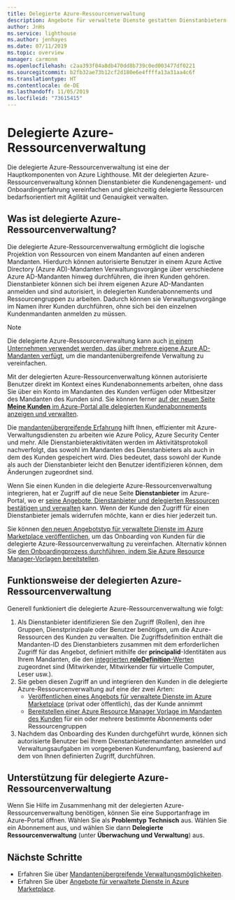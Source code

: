 ```yaml
---
title: Delegierte Azure-Ressourcenverwaltung
description: Angebote für verwaltete Dienste gestatten Dienstanbietern, Ressourcenverwaltungsangebote an Kunden in Azure Marketplace zu verkaufen.
author: JnHs
ms.service: lighthouse
ms.author: jenhayes
ms.date: 07/11/2019
ms.topic: overview
manager: carmonm
ms.openlocfilehash: c2aa393f04a8db470dd8b739c0ed003477df0221
ms.sourcegitcommit: b2fb32ae73b12cf2d180e6e4ffffa13a31aa4c6f
ms.translationtype: HT
ms.contentlocale: de-DE
ms.lasthandoff: 11/05/2019
ms.locfileid: "73615415"
---
```

# <a name="azure-delegated-resource-management"></a>Delegierte Azure-Ressourcenverwaltung

Die delegierte Azure-Ressourcenverwaltung ist eine der Hauptkomponenten von Azure Lighthouse. Mit der delegierten Azure-Ressourcenverwaltung können Dienstanbieter die Kundenengagement- und Onboardingerfahrung vereinfachen und gleichzeitig delegierte Ressourcen bedarfsorientiert mit Agilität und Genauigkeit verwalten.

## <a name="what-is-azure-delegated-resource-management"></a>Was ist delegierte Azure-Ressourcenverwaltung?

Die delegierte Azure-Ressourcenverwaltung ermöglicht die logische Projektion von Ressourcen von einem Mandanten auf einen anderen Mandanten. Hierdurch können autorisierte Benutzer in einem Azure Active Directory (Azure AD)-Mandanten Verwaltungsvorgänge über verschiedene Azure AD-Mandanten hinweg durchführen, die ihren Kunden gehören. Dienstanbieter können sich bei ihrem eigenen Azure AD-Mandanten anmelden und sind autorisiert, in delegierten Kundenabonnements und Ressourcengruppen zu arbeiten. Dadurch können sie Verwaltungsvorgänge im Namen ihrer Kunden durchführen, ohne sich bei den einzelnen Kundenmandanten anmelden zu müssen.

> [!NOTE]
> Die delegierte Azure-Ressourcenverwaltung kann auch [in einem Unternehmen verwendet werden, das über mehrere eigene Azure AD-Mandanten verfügt](enterprise.md), um die mandantenübergreifende Verwaltung zu vereinfachen.

Mit der delegierten Azure-Ressourcenverwaltung können autorisierte Benutzer direkt im Kontext eines Kundenabonnements arbeiten, ohne dass Sie über ein Konto im Mandanten des Kunden verfügen oder Mitbesitzer des Mandanten des Kunden sind. Sie können ferner [auf der neuen Seite **Meine Kunden** im Azure-Portal alle delegierten Kundenabonnements anzeigen und verwalten](../how-to/view-manage-customers.md).

Die [mandantenübergreifende Erfahrung](cross-tenant-management-experience.md) hilft Ihnen, effizienter mit Azure-Verwaltungsdiensten zu arbeiten wie Azure Policy, Azure Security Center und mehr. Alle Dienstanbieteraktivitäten werden im Aktivitätsprotokoll nachverfolgt, das sowohl im Mandanten des Dienstanbieters als auch in dem des Kunden gespeichert wird. Dies bedeutet, dass sowohl der Kunde als auch der Dienstanbieter leicht den Benutzer identifizieren können, dem Änderungen zugeordnet sind.

Wenn Sie einen Kunden in die delegierte Azure-Ressourcenverwaltung integrieren, hat er Zugriff auf die neue Seite **Dienstanbieter** im Azure-Portal, wo er [seine Angebote, Dienstanbieter und delegierten Ressourcen bestätigen und verwalten](../how-to/view-manage-service-providers.md) kann. Wenn der Kunde den Zugriff für einen Dienstanbieter jemals widerrufen möchte, kann er dies hier jederzeit tun.

Sie können [den neuen Angebotstyp für verwaltete Dienste im Azure Marketplace veröffentlichen](../how-to/publish-managed-services-offers.md), um das Onboarding von Kunden für die delegierte Azure-Ressourcenverwaltung zu vereinfachen. Alternativ können Sie [den Onboardingprozess durchführen, indem Sie Azure Resource Manager-Vorlagen bereitstellen](../how-to/onboard-customer.md).

## <a name="how-azure-delegated-resource-management-works"></a>Funktionsweise der delegierten Azure-Ressourcenverwaltung

Generell funktioniert die delegierte Azure-Ressourcenverwaltung wie folgt:

1. Als Dienstanbieter identifizieren Sie den Zugriff (Rollen), den ihre Gruppen, Dienstprinzipale oder Benutzer benötigen, um die Azure-Ressourcen des Kunden zu verwalten. Die Zugriffsdefinition enthält die Mandanten-ID des Dienstanbieters zusammen mit dem erforderlichen Zugriff für das Angebot, definiert mithilfe der **principalid**-Identitäten aus Ihrem Mandanten, die den [integrierten **roleDefinition**-Werten](https://docs.microsoft.com/azure/role-based-access-control/built-in-roles) zugeordnet sind (Mitwirkender, Mitwirkender für virtuelle Computer, Leser usw.).
2. Sie geben diesen Zugriff an und integrieren den Kunden in die delegierte Azure-Ressourcenverwaltung auf eine der zwei Arten:
   - [Veröffentlichen eines Angebots für verwaltete Dienste im Azure Marketplace](../how-to/publish-managed-services-offers.md) (privat oder öffentlich), das der Kunde annimmt
   - [Bereitstellen einer Azure Resource Manager Vorlage im Mandanten des Kunden](../how-to/onboard-customer.md) für ein oder mehrere bestimmte Abonnements oder Ressourcengruppen
3. Nachdem das Onboarding des Kunden durchgeführt wurde, können sich autorisierte Benutzer bei Ihrem Dienstanbietermandanten anmelden und Verwaltungsaufgaben im vorgegebenen Kundenumfang, basierend auf dem von Ihnen definierten Zugriff, durchführen.

## <a name="support-for-azure-delegated-resource-management"></a>Unterstützung für delegierte Azure-Ressourcenverwaltung

Wenn Sie Hilfe im Zusammenhang mit der delegierten Azure-Ressourcenverwaltung benötigen, können Sie eine Supportanfrage im Azure-Portal öffnen. Wählen Sie als **Problemtyp** **Technisch** aus. Wählen Sie ein Abonnement aus, und wählen Sie dann **Delegierte Ressourcenverwaltung** (unter **Überwachung und Verwaltung**) aus.

## <a name="next-steps"></a>Nächste Schritte

- Erfahren Sie über [Mandantenübergreifende Verwaltungsmöglichkeiten](cross-tenant-management-experience.md).
- Erfahren Sie über [Angebote für verwaltete Dienste in Azure Marketplace](managed-services-offers.md).